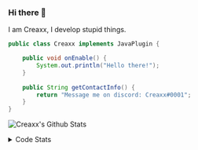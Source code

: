 ### Hi there 👋

I am Creaxx, I develop stupid things. 

```java
public class Creaxx implements JavaPlugin {

    public void onEnable() {
        System.out.println("Hello there!");
    }
    
    public String getContactInfo() {
        return "Message me on discord: Creaxx#0001";
    }
}
```

![Creaxx's Github Stats](https://github-readme-stats.vercel.app/api?username=CreaxxOG&show_icons=true&theme=dark&count_private=true)

<details>
  <summary>Code Stats</summary>

<!--START_SECTION:waka-->
![Code Time](http://img.shields.io/badge/Code%20Time-945%20hrs%2044%20mins-blue)

![Lines of code](https://img.shields.io/badge/From%20Hello%20World%20I%27ve%20Written-2%20Thousand%20lines%20of%20code-blue)

**🐱 My GitHub Data** 

> 🏆 697 Contributions in the Year 2022
 > 
> 📦 231.4 kB Used in GitHub's Storage 
 > 
> 🚫 Not Opted to Hire
 > 
> 📜 3 Public Repositories 
 > 
> 🔑 3 Private Repositories  
 > 
**I'm a Night 🦉** 

```text
🌞 Morning    20 commits     █░░░░░░░░░░░░░░░░░░░░░░░░   4.18% 
🌆 Daytime    216 commits    ███████████░░░░░░░░░░░░░░   45.09% 
🌃 Evening    226 commits    ███████████░░░░░░░░░░░░░░   47.18% 
🌙 Night      17 commits     █░░░░░░░░░░░░░░░░░░░░░░░░   3.55%

```
📅 **I'm Most Productive on Sunday** 

```text
Monday       67 commits     ███░░░░░░░░░░░░░░░░░░░░░░   13.99% 
Tuesday      70 commits     ███░░░░░░░░░░░░░░░░░░░░░░   14.61% 
Wednesday    84 commits     ████░░░░░░░░░░░░░░░░░░░░░   17.54% 
Thursday     60 commits     ███░░░░░░░░░░░░░░░░░░░░░░   12.53% 
Friday       47 commits     ██░░░░░░░░░░░░░░░░░░░░░░░   9.81% 
Saturday     65 commits     ███░░░░░░░░░░░░░░░░░░░░░░   13.57% 
Sunday       86 commits     ████░░░░░░░░░░░░░░░░░░░░░   17.95%

```


📊 **This Week I Spent My Time On** 

```text
💬 Programming Languages: 
Java                     14 hrs 7 mins       ███████████████████████░░   93.3% 
XML                      43 mins             █░░░░░░░░░░░░░░░░░░░░░░░░   4.78% 
GitIgnore file           8 mins              ░░░░░░░░░░░░░░░░░░░░░░░░░   0.9% 
YAML                     5 mins              ░░░░░░░░░░░░░░░░░░░░░░░░░   0.64% 
Kotlin                   2 mins              ░░░░░░░░░░░░░░░░░░░░░░░░░   0.32%

🔥 Editors: 
IntelliJ                 15 hrs 8 mins       █████████████████████████   100.0%

```

**I Mostly Code in Java** 

```text
Java                     8 repos             ████████████████░░░░░░░░░   66.67% 
Kotlin                   3 repos             ██████░░░░░░░░░░░░░░░░░░░   25.0% 
EJS                      1 repo              ██░░░░░░░░░░░░░░░░░░░░░░░   8.33%

```



 Last Updated on 28/10/2022 12:56:25 UTC
<!--END_SECTION:waka-->
</details>
